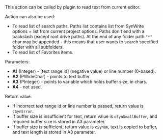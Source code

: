 This action can be called by plugin to read text from current editor.

Action can also be used:

* To read list of search paths. Paths list contains list from SynWrite options + list from current project options. Paths don't end with a backslash (except root drive paths). At the end of any folder path `"*"` char may be appended - this means that user wants to search specified folder with all subfolders. 
* To read list of Favorites items.

Parameters:

- **A1** (Integer) - [text range id] (negative value) or line number (0-based).     
- **A2** (PWideChar) - points to text buffer.
- **A3** (PInteger) - points to variable which holds buffer size, in chars.
- **A4** - not used.

Return value: 

- If incorrect text range id or line number is passed, return value is `cSynError`.
- If buffer size is insufficient for text, return value is `cSynSmallBuffer`, and required buffer size is stored in A3 parameter.
- If buffer size is sufficient, return value is `cSynOK`, text is copied to buffer, and text length is stored in A3 parameter.
